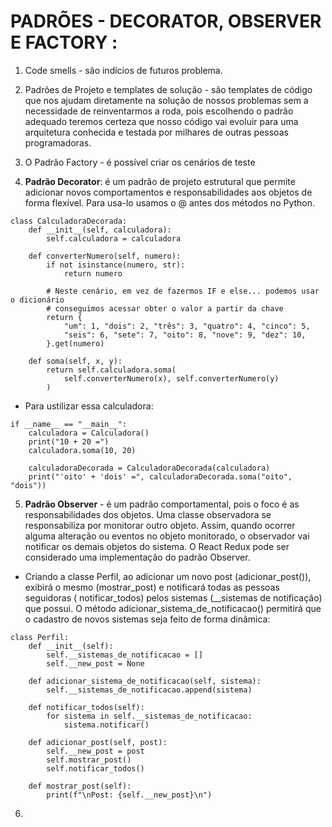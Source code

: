 # PADRÕES - DECORATOR, OBSERVER E FACTORY :

1. Code smells -  são indícios de futuros problema.
   
2. Padrões de Projeto e templates de solução - são templates de código que nos ajudam diretamente na solução de nossos problemas sem a necessidade de reinventarmos a roda, pois escolhendo o padrão adequado teremos certeza que nosso código vai evoluir para uma arquitetura conhecida e testada por milhares de outras pessoas programadoras.
   
3. O Padrão Factory - é possível criar os cenários de teste 
   
4. **Padrão Decorator**: é um padrão de projeto estrutural que permite adicionar novos comportamentos e responsabilidades aos objetos de forma flexível. Para usa-lo usamos o @ antes dos métodos no Python.

```
class CalculadoraDecorada:
    def __init__(self, calculadora):
        self.calculadora = calculadora

    def converterNumero(self, numero):
        if not isinstance(numero, str):
            return numero

        # Neste cenário, em vez de fazermos IF e else... podemos usar o dicionário
        # conseguimos acessar obter o valor a partir da chave
        return {
            "um": 1, "dois": 2, "três": 3, "quatro": 4, "cinco": 5,
            "seis": 6, "sete": 7, "oito": 8, "nove": 9, "dez": 10,
        }.get(numero)

    def soma(self, x, y):
        return self.calculadora.soma(
            self.converterNumero(x), self.converterNumero(y)
        )

```
- Para ustilizar essa calculadora:

```
if __name__ == "__main__":
    calculadora = Calculadora()
    print("10 + 20 =")
    calculadora.soma(10, 20)

    calculadoraDecorada = CalculadoraDecorada(calculadora)
    print("'oito' + 'dois' =", calculadoraDecorada.soma("oito", "dois"))

```
5. **Padrão Observer** - é um padrão comportamental, pois o foco é as responsabilidades dos objetos. Uma classe observadora se responsabiliza por monitorar outro objeto. Assim, quando ocorrer alguma alteração ou eventos no objeto monitorado, o observador vai notificar os demais objetos do sistema. O React Redux pode ser considerado uma implementação do padrão Observer.

- Criando a classe Perfil, ao adicionar um novo post (adicionar_post()), exibirá o mesmo (mostrar_post) e notificará todas as pessoas seguidoras ( notificar_todos) pelos sistemas (__sistemas de notificação) que possui. O método adicionar_sistema_de_notificacao() permitirá que o cadastro de novos sistemas seja feito de forma dinâmica:

```
class Perfil:
    def __init__(self):
        self.__sistemas_de_notificacao = []
        self.__new_post = None

    def adicionar_sistema_de_notificacao(self, sistema):
        self.__sistemas_de_notificacao.append(sistema)

    def notificar_todos(self):
        for sistema in self.__sistemas_de_notificacao:
            sistema.notificar()

    def adicionar_post(self, post):
        self.__new_post = post
        self.mostrar_post()
        self.notificar_todos()

    def mostrar_post(self):
        print(f"\nPost: {self.__new_post}\n")
```
   
6. 

